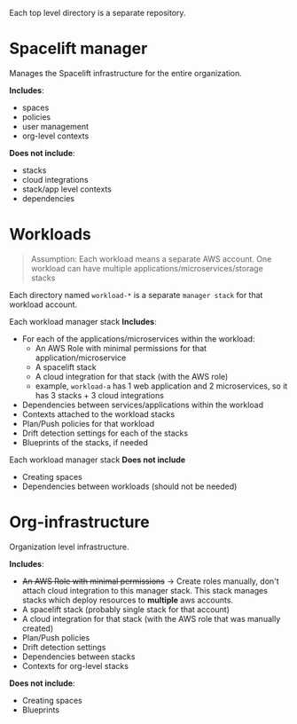 Each top level directory is a separate repository.

# Spacelift manager
Manages the Spacelift infrastructure for the entire organization.

**Includes**:
- spaces
- policies
- user management
- org-level contexts

**Does not include**:
- stacks
- cloud integrations
- stack/app level contexts
- dependencies

# Workloads
> Assumption: Each workload means a separate AWS account. One workload can have multiple applications/microservices/storage stacks

Each directory named `workload-*` is a separate `manager stack` for that workload account.


Each workload manager stack **Includes**:
- For each of the applications/microservices within the workload:
  - An AWS Role with minimal permissions for that application/microservice
  - A spacelift stack
  - A cloud integration for that stack (with the AWS role)
  - example, `workload-a` has 1 web application and 2 microservices, so it has 3 stacks + 3 cloud integrations
- Dependencies between services/applications within the workload
- Contexts attached to the workload stacks
- Plan/Push policies for that workload
- Drift detection settings for each of the stacks
- Blueprints of the stacks, if needed

Each workload manager stack **Does not include**
- Creating spaces
- Dependencies between workloads (should not be needed)


# Org-infrastructure

Organization level infrastructure.

**Includes**:

- ~~An AWS Role with minimal permissions~~  -> Create roles manually, don't attach cloud integration to this manager stack. This stack manages stacks which deploy resources to **multiple** aws accounts.
- A spacelift stack (probably single stack for that account)
- A cloud integration for that stack (with the AWS role that was manually created)
- Plan/Push policies
- Drift detection settings
- Dependencies between stacks
- Contexts for org-level stacks

**Does not include**:
- Creating spaces
- Blueprints

